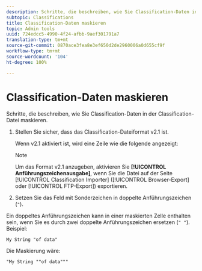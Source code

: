 ```yaml
---
description: Schritte, die beschreiben, wie Sie Classification-Daten in der Classification-Datei maskieren.
subtopic: Classifications
title: Classification-Daten maskieren
topic: Admin tools
uuid: 724edcc5-4990-4f24-afbb-9aef301791a7
translation-type: tm+mt
source-git-commit: 0870ace3fea8e3ef650d2de2960006a0d655cf9f
workflow-type: tm+mt
source-wordcount: '104'
ht-degree: 100%

---
```



# Classification-Daten maskieren

Schritte, die beschreiben, wie Sie Classification-Daten in der Classification-Datei maskieren.

<!--Meike, please check this page against orginal. It might be missing information. -->

1. Stellen Sie sicher, dass das Classification-Dateiformat v2.1 ist.

   Wenn v2.1 aktiviert ist, wird eine Zeile wie die folgende angezeigt:

   >[!NOTE]
   >
   >Um das Format v2.1 anzugeben, aktivieren Sie **[!UICONTROL Anführungszeichenausgabe]**, wenn Sie die Datei auf der Seite [!UICONTROL Classification Importer] ([!UICONTROL Browser-Export] oder [!UICONTROL FTP-Export]) exportieren.

1. Setzen Sie das Feld mit Sonderzeichen in doppelte Anführungszeichen (`"`).

Ein doppeltes Anführungszeichen kann in einer maskierten Zelle enthalten sein, wenn Sie es durch zwei doppelte Anführungszeichen ersetzen (`" "`). Beispiel:

```
My String "of data"
```

Die Maskierung wäre:

```
"My String ""of data"""
```
